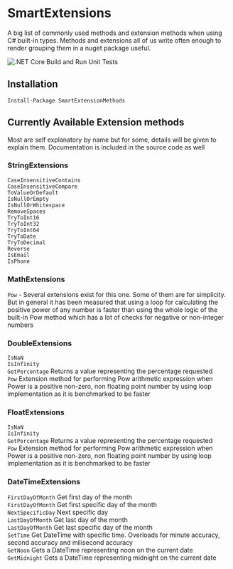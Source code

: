 # SmartExtensions

A big list of commonly used methods and extension methods when using C# built-in types. 
Methods and extensions all of us write often enough to render grouping them in a nuget package useful. 

![.NET Core Build and Run Unit Tests](https://github.com/DevsAnon/SmartExtensions/workflows/.NET%20Core%20Build%20and%20Run%20Unit%20Tests/badge.svg?event=push)

## Installation

```PM>
Install-Package SmartExtensionMethods
```

## Currently Available Extension methods
Most are self explanatory by name but for some, details will be given to explain them. Documentation is included in the source code as well

### StringExtensions

`CaseInsensitiveContains` </br>
`CaseInsensitiveCompare`</br>
`ToValueOrDefault`</br>
`IsNullOrEmpty`</br>
`IsNullOrWhitespace`</br>
`RemoveSpaces`</br>
`TryToInt16`</br>
`TryToInt32`</br>
`TryToInt64`</br>
`TryToDate`</br>
`TryToDecimal`</br>
`Reverse`</br>
`IsEmail`</br>
`IsPhone`</br>

### MathExtensions

`Pow` - Several extensions exist for this one. Some of them are for simplicity. But in general it has been measured that using a loop for calculating the positive power of any number is faster than using the whole logic of the built-in Pow method which has a lot of checks for negative or non-integer numbers</br>

### DoubleExtensions

`IsNaN`</br>
`IsInfinity`</br>
`GetPercentage` Returns a value representing the percentage requested</br>
`Pow` Extension method for performing Pow arithmetic expression when Power is a positive non-zero, non floating point number by using loop implementation as it is benchmarked to be faster</br>

### FloatExtensions

`IsNaN`</br>
`IsInfinity`</br>
`GetPercentage` Returns a value representing the percentage requested</br>
`Pow` Extension method for performing Pow arithmetic expression when Power is a positive non-zero, non floating point number by using loop implementation as it is benchmarked to be faster</br>

### DateTimeExtensions

`FirstDayOfMonth` Get first day of the month</br>
`FirstDayOfMonth` Get first specific day of the month</br>
`NextSpecificDay` Next specific day</br>
`LastDayOfMonth` Get last day of the month</br>
`LastDayOfMonth` Get last specific day of the month</br>
`SetTime` Get DateTime with specific time. Overloads for minute accuracy, second accuracy and milisecond accuracy</br>
`GetNoon` Gets a DateTime representing noon on the current date</br>
`GetMidnight` Gets a DateTime representing midnight on the current date</br>


